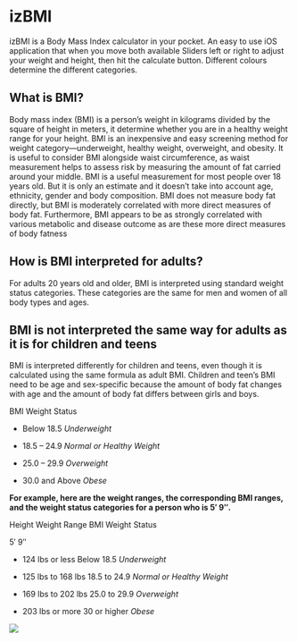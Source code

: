 
# izBMI

izBMI is a Body Mass Index calculator in your pocket. An easy to use iOS application that when you move both available Sliders left or right to adjust your weight and height, then hit the calculate button. Different colours determine the different categories.

## What is BMI?

Body mass index (BMI) is a person’s weight in kilograms divided by the square of height in meters, it determine whether you are in a healthy weight range for your height. BMI is an inexpensive and easy screening method for weight category—underweight, healthy weight, overweight, and obesity.
It is useful to consider BMI alongside waist circumference, as waist measurement helps to assess risk by measuring the amount of fat carried around your middle.
BMI is a useful measurement for most people over 18 years old. But it is only an estimate and it doesn’t take into account age, ethnicity, gender and body composition. 
BMI does not measure body fat directly, but BMI is moderately correlated with more direct measures of body fat. Furthermore, BMI appears to be as strongly correlated with various metabolic and disease outcome as are these more direct measures of body fatness

## How is BMI interpreted for adults?

For adults 20 years old and older, BMI is interpreted using standard weight status categories. These categories are the same for men and women of all body types and ages.

## BMI is not interpreted the same way for adults as it is for children and teens

BMI is interpreted differently for children and teens, even though it is calculated using the same formula as adult BMI. Children and teen’s BMI need to be age and sex-specific because the amount of body fat changes with age and the amount of body fat differs between girls and boys. 


BMI 	Weight Status

* Below 18.5 	*Underweight*

* 18.5 – 24.9 	*Normal or Healthy Weight*

* 25.0 – 29.9 	*Overweight*

* 30.0 and Above 	*Obese*


**For example, here are the weight ranges, the corresponding BMI ranges, and the weight status categories for a person who is 5′ 9″.**

Height 	Weight Range 	BMI 	Weight Status

5′ 9″ 	

* 124 lbs or less 	Below 18.5 	*Underweight*

* 125 lbs to 168 lbs 	18.5 to 24.9 	*Normal or Healthy Weight*

* 169 lbs to 202 lbs 	25.0 to 29.9 	*Overweight*

* 203 lbs or more 	30 or higher 	*Obese*

![](UnderBMI.png)
